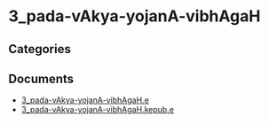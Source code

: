 # 3_pada-vAkya-yojanA-vibhAgaH


## Categories


## Documents
- [3_pada-vAkya-yojanA-vibhAgaH.e](3_pada-vAkya-yojanA-vibhAgaH.epub)
- [3_pada-vAkya-yojanA-vibhAgaH.kepub.e](3_pada-vAkya-yojanA-vibhAgaH.kepub.epub)